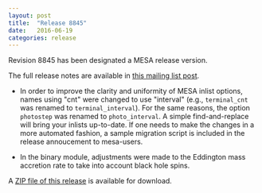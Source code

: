 ```yaml
---
layout: post
title:  "Release 8845"
date:   2016-06-19
categories: release
---
```


Revision 8845 has been designated a MESA release version.

The full release notes are available in [this mailing list post][notes].

[notes]:https://lists.mesastar.org/pipermail/mesa-users/2016-June/006691.html

+ In order to improve the clarity and uniformity of MESA inlist options, names using "cnt" were changed to use "interval" (e.g., `terminal_cnt` was renamed to `terminal_interval`).  For the same reasons, the option `photostep` was renamed to `photo_interval`.  A simple find-and-replace will bring your inlists up-to-date.  If one needs to make the changes in a more automated fashion, a sample migration script is included in the release annoucement to mesa-users.

+ In the binary module, adjustments were made to the Eddington mass
accretion rate to take into account black hole spins.


A [ZIP file of this release][zip] is available for download.

[zip]:http://sourceforge.net/projects/mesa/files/releases/mesa-r8845.zip/download

